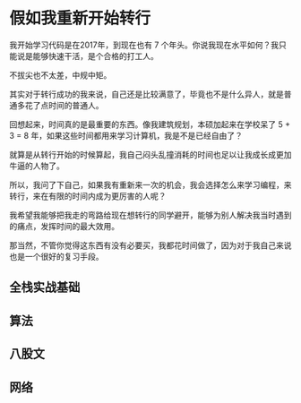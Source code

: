# 假如我重新开始转行

我开始学习代码是在2017年，到现在也有 7 个年头。你说我现在水平如何？我只能说是能够快速干活，是个合格的打工人。

不拔尖也不太差，中规中矩。

其实对于转行成功的我来说，自己还是比较满意了，毕竟也不是什么异人，就是普通多花了点时间的普通人。

回想起来，时间真的是最重要的东西。像我建筑规划，本硕加起来在学校呆了 5 + 3 = 8 年，如果这些时间都用来学习计算机，我是不是已经自由了？

就算是从转行开始的时候算起，我自己闷头乱撞消耗的时间也足以让我成长成更加牛逼的人物了。

所以，我问了下自己，如果我有重新来一次的机会，我会选择怎么来学习编程，来转行，来在有限的时间内成为更厉害的人呢？

我希望我能够把我走的弯路给现在想转行的同学避开，能够为别人解决我当时遇到的痛点，发挥时间的最大效用。

那当然，不管你觉得这东西有没有必要买，我都花时间做了，因为对于我自己来说也是一个很好的复习手段。

## 全栈实战基础

## 算法

## 八股文

## 网络
